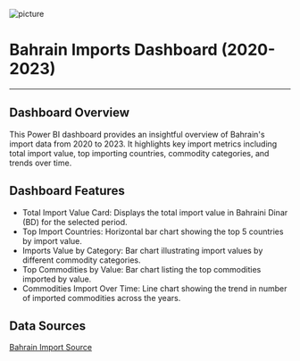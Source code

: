 ![picture](https://thumbs.dreamstime.com/b/cargo-container-flag-bahrain-lifted-crane-freight-terminal-d-illustration-376333910.jpg)

# Bahrain Imports Dashboard (2020-2023)
---
## Dashboard Overview 
This Power BI dashboard provides an insightful overview of Bahrain's import data from 2020 to 2023. It highlights key import metrics including total import value, top importing countries, commodity categories, and trends over time.
## Dashboard Features
-	Total Import Value Card: Displays the total import value in Bahraini Dinar (BD) for the selected period.
-	Top Import Countries: Horizontal bar chart showing the top 5 countries by import value.
-	Imports Value by Category: Bar chart illustrating import values by different commodity categories.
-	Top Commodities by Value: Bar chart listing the top commodities imported by value.
-	Commodities Import Over Time: Line chart showing the trend in number of imported commodities across the years.

## Data Sources
[Bahrain Import Source](https://www.data.gov.bh/pages/homepage/)

